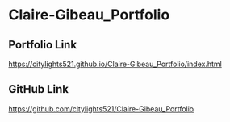 # Claire-Gibeau_Portfolio

## Portfolio Link
https://citylights521.github.io/Claire-Gibeau_Portfolio/index.html

## GitHub Link
https://github.com/citylights521/Claire-Gibeau_Portfolio

